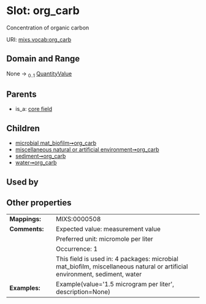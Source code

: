 
# Slot: org_carb


Concentration of organic carbon

URI: [mixs.vocab:org_carb](https://w3id.org/mixs/vocab/org_carb)


## Domain and Range

None &#8594;  <sub>0..1</sub> [QuantityValue](QuantityValue.md)

## Parents

 *  is_a: [core field](core_field.md)

## Children

 *  [microbial mat_biofilm➞org_carb](microbial_mat_biofilm_org_carb.md)
 *  [miscellaneous natural or artificial environment➞org_carb](miscellaneous_natural_or_artificial_environment_org_carb.md)
 *  [sediment➞org_carb](sediment_org_carb.md)
 *  [water➞org_carb](water_org_carb.md)

## Used by


## Other properties

|  |  |  |
| --- | --- | --- |
| **Mappings:** | | MIXS:0000508 |
| **Comments:** | | Expected value: measurement value |
|  | | Preferred unit: micromole per liter |
|  | | Occurrence: 1 |
|  | | This field is used in: 4 packages: microbial mat_biofilm, miscellaneous natural or artificial environment, sediment, water |
| **Examples:** | | Example(value='1.5 microgram per liter', description=None) |

